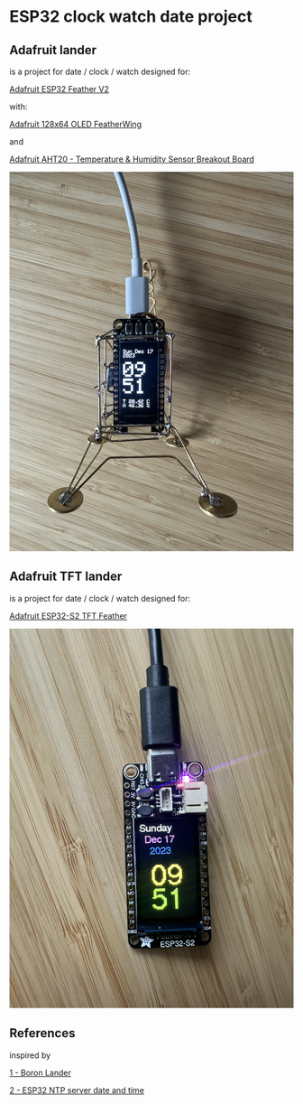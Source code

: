 # ESP32 clock watch date project



## Adafruit lander 

is a project for date / clock / watch designed for:

[Adafruit ESP32 Feather V2](https://www.adafruit.com/product/5400)

with:

[Adafruit 128x64 OLED FeatherWing](https://learn.adafruit.com/adafruit-128x64-oled-featherwing)

and 

[Adafruit AHT20 - Temperature & Humidity Sensor Breakout Board](https://www.adafruit.com/product/4566)

![LCD](images/LCD.png)

## Adafruit TFT lander 

is a project for date / clock / watch designed for:

[Adafruit ESP32-S2 TFT Feather](https://learn.adafruit.com/adafruit-esp32-s2-tft-feather/built-in-tft)

![TFT](images/TFT.png)


## References

inspired by

[1 - Boron Lander](https://www.hackster.io/mohit/boron-lander-7f08b5)

[2 - ESP32 NTP server date and time](https://lastminuteengineers.com/esp32-ntp-server-date-time-tutorial/)
